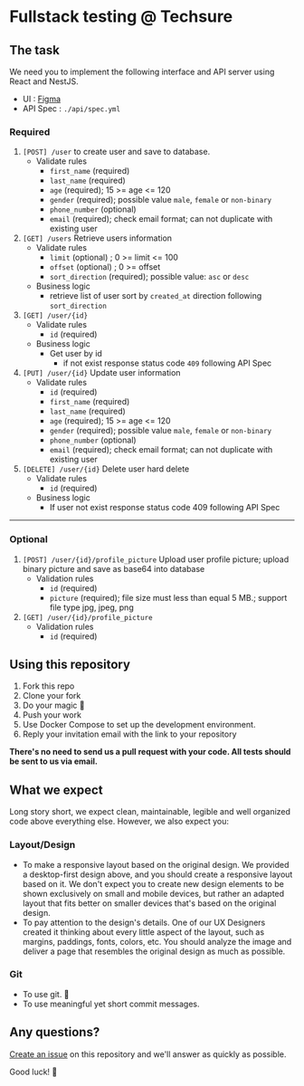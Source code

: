 # Fullstack testing @ Techsure

## The task

We need you to implement the following interface and API server using React and NestJS.

- UI : [Figma](https://www.figma.com/design/ksMoiHRor5lWa7kfPFOdnf/Candidate-Test?node-id=0-1&t=TFSnf6uJXoGb1Huq-1)
- API Spec : `./api/spec.yml`

### Required

1. `[POST] /user` to create user and save to database.
   - Validate rules
     - `first_name` (required)
     - `last_name` (required)
     - `age` (required); 15 >= age <= 120
     - `gender` (required); possible value `male`, `female` or `non-binary`
     - `phone_number` (optional)
     - `email` (required); check email format; can not duplicate with existing user
2. `[GET] /users` Retrieve users information
   - Validate rules
     - `limit` (optional) ; 0 >= limit <= 100
     - `offset` (optional) ; 0 >= offset
     - `sort_direction` (required); possible value: `asc` or `desc`
   - Business logic
     - retrieve list of user sort by `created_at` direction following `sort_direction`
3. `[GET] /user/{id}`
   - Validate rules
     - `id` (required)
   - Business logic
     - Get user by id
       - if not exist response status code `409` following API Spec
4. `[PUT] /user/{id}` Update user information
   - Validate rules
     - `id` (required)
     - `first_name` (required)
     - `last_name` (required)
     - `age` (required); 15 >= age <= 120
     - `gender` (required); possible value `male`, `female` or `non-binary`
     - `phone_number` (optional)
     - `email` (required); check email format; can not duplicate with existing user
5. `[DELETE] /user/{id}` Delete user hard delete
   - Validate rules
     - `id` (required)
   - Business logic
     - If user not exist response status code 409 following API Spec

---

### Optional

1. `[POST] /user/{id}/profile_picture` Upload user profile picture; upload binary picture and save as base64 into database
   - Validation rules
     - `id` (required)
     - `picture` (required); file size must less than equal 5 MB.; support file type jpg, jpeg, png
2. `[GET] /user/{id}/profile_picture`
   - Validation rules
     - `id` (required)

## Using this repository

1. Fork this repo
2. Clone your fork
3. Do your magic 🌈
4. Push your work
5. Use Docker Compose to set up the development environment.
6. Reply your invitation email with the link to your repository

**There's no need to send us a pull request with your code. All tests should be sent to us
via email.**

## What we expect

Long story short, we expect clean, maintainable, legible and well
organized code above everything else. However, we also expect you:

### Layout/Design

- To make a responsive layout based on the original design. We provided a desktop-first
  design above, and you should create a responsive layout based on it. We don't expect you
  to create new design elements to be shown exclusively on small and mobile devices, but
  rather an adapted layout that fits better on smaller devices that's based on the original
  design.
- To pay attention to the design's details. One of our UX Designers created it thinking
  about every little aspect of the layout, such as margins, paddings, fonts, colors, etc.
  You should analyze the image and deliver a page that resembles the original design as much
  as possible.

### Git

- To use git. 👀
- To use meaningful yet short commit messages.

## Any questions?

[Create an issue](https://github.com/techsure-dcim/full-stack-testing/issues) on this
repository and we'll answer as quickly as possible.

Good luck! 🎉
